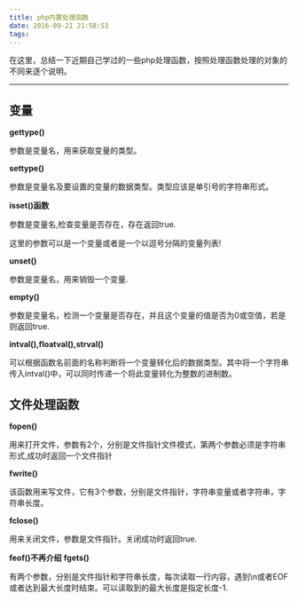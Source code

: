 ```yaml
---
title: php内置处理函数
date: 2016-09-21 21:58:53
tags:
---
```

在这里，总结一下近期自己学过的一些php处理函数，按照处理函数处理的对象的不同来逐个说明。
<hr />
<h2>变量</h2>
<strong>gettype()</strong>
<p>参数是变量名，用来获取变量的类型。</p>
<strong>settype()</strong>
<p>参数是变量名及要设置的变量的数据类型。类型应该是单引号的字符串形式。</p>
<strong>isset()函数</strong>
<p>参数是变量名,检查变量是否存在，存在返回true.</p>
<p>这里的参数可以是一个变量或者是一个以逗号分隔的变量列表!</p>
<strong>unset()</strong>
<p>参数是变量名，用来销毁一个变量.</p>
<strong>empty()</strong>
<p>参数是变量名，检测一个变量是否存在，并且这个变量的值是否为0或空值，若是则返回true.</p>
<strong>intval(),floatval(),strval()</strong>
<p>可以根据函数名前面的名称判断将一个变量转化后的数据类型。其中将一个字符串传入intval()中，可以同时传递一个将此变量转化为整数的进制数。</p>
<h2>文件处理函数</h2>
<strong>fopen()</strong>
<p>用来打开文件，参数有2个，分别是文件指针文件模式，第两个参数必须是字符串形式,成功时返回一个文件指针</p>
<strong>fwrite()</strong>
<p>该函数用来写文件，它有3个参数，分别是文件指针，字符串变量或者字符串，字符串长度。</p>
<strong>fclose()</strong>
<p>用来关闭文件，参数是文件指针。关闭成功时返回true.</p>
<strong>feof()不再介绍</strong>
<strong>fgets()</strong>
<p>有两个参数，分别是文件指针和字符串长度，每次读取一行内容，遇到\n或者EOF或者达到最大长度时结束。可以读取到的最大长度是指定长度-1.</p>
